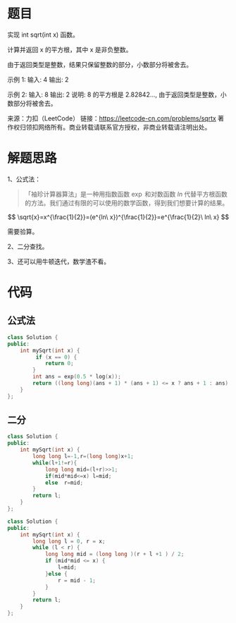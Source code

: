 # 题目

实现 int sqrt(int x) 函数。

计算并返回 x 的平方根，其中 x 是非负整数。

由于返回类型是整数，结果只保留整数的部分，小数部分将被舍去。

示例 1:
输入: 4
输出: 2

示例 2:
输入: 8
输出: 2
说明: 8 的平方根是 2.82842..., 
     由于返回类型是整数，小数部分将被舍去。

来源：力扣（LeetCode）
链接：https://leetcode-cn.com/problems/sqrtx
著作权归领扣网络所有。商业转载请联系官方授权，非商业转载请注明出处。

# 解题思路

1、公式法：

> 「袖珍计算器算法」是一种用指数函数 $\exp$ 和对数函数 $ln$ 代替平方根函数的方法。我们通过有限的可以使用的数学函数，得到我们想要计算的结果。

$$
\sqrt{x}=x^{\frac{1}{2}}=(e^{ln\ x})^{\frac{1}{2}}=e^{\frac{1}{2}\ ln\ x}
$$

需要验算。

2、二分查找。

3、还可以用牛顿迭代，数学渣不看。

# 代码

## 公式法

```c++
class Solution {
public:
    int mySqrt(int x) {
         if (x == 0) {
            return 0;
        }
        int ans = exp(0.5 * log(x));
        return ((long long)(ans + 1) * (ans + 1) <= x ? ans + 1 : ans);
    }
};
```

## 二分

```cpp
class Solution {
public:
    int mySqrt(int x) {
        long long l=-1,r=(long long)x+1;
        while(l+1!=r){
            long long mid=(l+r)>>1;
            if(mid*mid<=x) l=mid;
            else  r=mid; 
        }
        return l;
    }
};
```

```cpp
class Solution {
public:
    int mySqrt(int x) {
        long long l = 0, r = x;
        while (l < r) {
            long long mid = (long long )(r + l +1 ) / 2;
            if (mid*mid <= x) {
                l=mid;
            }else {
                r = mid - 1;
            }
        }
        return l;
    }
};
```

